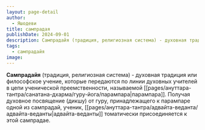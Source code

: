 ```yaml
---
layout: page-detail
author:
  - Яшодеви
title: сампрадая
publishDate: 2024-09-01
description: Сампрадайя (традиция, религиозная система) - духовная традиция или философское учение, которые передаются по линии духовных учителей в цепи ученической преемственности, называемой парампара.
tags:
  - сампрадайя
image:
---
```

**Сампрадайя** (традиция, религиозная система) - духовная традиция или философское учение, которые передаются по линии духовных учителей в цепи ученической преемственности, называемой [[pages/ануттара-тантра/санатана-дхарма/гуру-йога/парампара|парампара]]. Получая духовное посвящение (дикшу) от гуру, принадлежащего к парампаре одной из сампрадай, ученик, [[pages/ануттара-тантра/адвайта-веданта/адвайта-веданты|адвайта-веданты]] томатически присоединяется к этой сампрадае.

